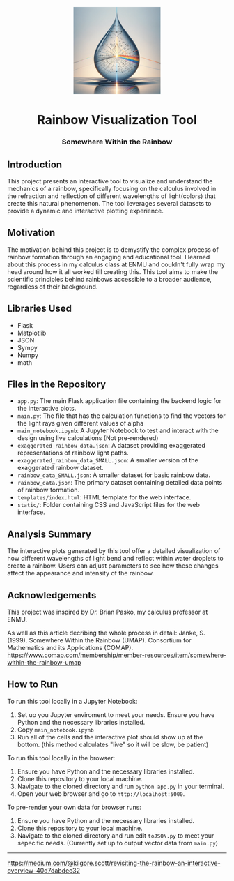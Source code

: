 <p align="center">
    <img src="fun_rainbow_graphic.png" width="200" height="200">
</p>

<h1 align="center">Rainbow Visualization Tool</h1>
<h3 align="center">Somewhere Within the Rainbow</h3>



## Introduction
This project presents an interactive tool to visualize and understand the mechanics of a rainbow, specifically focusing on the calculus involved in the refraction and reflection of different wavelengths of light(colors) that create this natural phenomenon. The tool leverages several datasets to provide a dynamic and interactive plotting experience.

## Motivation
The motivation behind this project is to demystify the complex process of rainbow formation through an engaging and educational tool. I learned about this process in my calculus class at ENMU and couldn't fully wrap my head around how it all worked till creating this. This tool aims to make the scientific principles behind rainbows accessible to a broader audience, regardless of their background.

## Libraries Used
- Flask
- Matplotlib
- JSON
- Sympy
- Numpy
- math

## Files in the Repository
- `app.py`: The main Flask application file containing the backend logic for the interactive plots.
- `main.py`: The file that has the calculation functions to find the vectors for the light rays given different values of alpha
- `main_notebook.ipynb`: A Jupyter Notebook to test and interact with the design using live calculations (Not pre-rendered)
- `exaggerated_rainbow_data.json`: A dataset providing exaggerated representations of rainbow light paths.
- `exaggerated_rainbow_data_SMALL.json`: A smaller version of the exaggerated rainbow dataset.
- `rainbow_data_SMALL.json`: A smaller dataset for basic rainbow data.
- `rainbow_data.json`: The primary dataset containing detailed data points of rainbow formation.
- `templates/index.html`: HTML template for the web interface.
- `static/`: Folder containing CSS and JavaScript files for the web interface.

## Analysis Summary
The interactive plots generated by this tool offer a detailed visualization of how different wavelengths of light bend and reflect within water droplets to create a rainbow. Users can adjust parameters to see how these changes affect the appearance and intensity of the rainbow.

## Acknowledgements
This project was inspired by Dr. Brian Pasko, my calculus professor at ENMU. 

As well as this article decribing the whole process in detail:
Janke, S. (1999). Somewhere Within the Rainbow (UMAP). Consortium for Mathematics and its Applications (COMAP). https://www.comap.com/membership/member-resources/item/somewhere-within-the-rainbow-umap


## How to Run
To run this tool locally in a Jupyter Notebook:
1. Set up you Jupyter enviroment to meet your needs. Ensure you have Python and the necessary libraries installed.
2. Copy `main_notebook.ipynb` 
3. Run all of the cells and the interactive plot should show up at the bottom. (this method calculates "live" so it will be slow, be patient)


To run this tool locally in the browser:
1. Ensure you have Python and the necessary libraries installed.
2. Clone this repository to your local machine.
3. Navigate to the cloned directory and run `python app.py` in your terminal.
4. Open your web browser and go to `http://localhost:5000`.


To pre-render your own data for browser runs:
1. Ensure you have Python and the necessary libraries installed.
2. Clone this repository to your local machine.
3. Navigate to the cloned directory and run edit `toJSON.py` to meet your sepecific needs. (Currently set up to output vector data from `main.py`)

---


https://medium.com/@kilgore.scott/revisiting-the-rainbow-an-interactive-overview-40d7dabdec32

